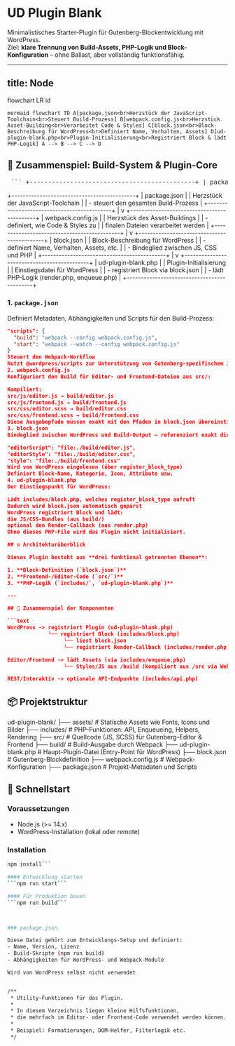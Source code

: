 # UD Plugin Blank

Minimalistisches Starter-Plugin für Gutenberg-Blockentwicklung mit WordPress.  
Ziel: **klare Trennung von Build-Assets, PHP-Logik und Block-Konfiguration** – ohne Ballast, aber vollständig funktionsfähig.


---
title: Node
---
flowchart LR
    id


```mermaid flowchart TD A[package.json<br>Herzstück der JavaScript-Toolchain<br>Steuert Build-Prozess] B[webpack.config.js<br>Herzstück Asset-Building<br>Verarbeitet Code & Styles] C[block.json<br>Block-Beschreibung für WordPress<br>Definiert Name, Verhalten, Assets] D[ud-plugin-blank.php<br>Plugin-Initialisierung<br>Registriert Block & lädt PHP-Logik] A --> B --> C --> D ```


## 🧱 Zusammenspiel: Build-System & Plugin-Core
<pre> ``` +---------------------------------------------+ | package.json | | Herzstück der JavaScript-Toolchain | | Steuert den gesamten Build-Prozess | +---------------------------------------------+ | v +---------------------------------------------+ | webpack.config.js | | Herzstück des Asset-Buildings | | Definiert, wie Code und Styles | | zu finalen Dateien verarbeitet werden | +---------------------------------------------+ | v +---------------------------------------------+ | block.json | | Block-Beschreibung für WordPress | | Definiert Name, Verhalten, Assets, etc. | | Bindeglied zwischen JS, CSS und PHP | +---------------------------------------------+ | v +---------------------------------------------+ | ud-plugin-blank.php | | Plugin-Initialisierung | | Einstiegspunkt für WordPress | | - Registriert Block via block.json | | - Lädt PHP-Logik (render.php, enqueue.php) | +---------------------------------------------+ ``` </pre>
+--------------------------------------------+
| package.json                               |
| Herzstück der JavaScript-Toolchain         |
| - steuert den gesamten Build-Prozess       |
+--------------------------------------------+
              |
              v
+--------------------------------------------+
| webpack.config.js                          |
| Herzstück des Asset-Buildings              |
| - definiert, wie Code & Styles zu          |
|   finalen Dateien verarbeitet werden       |
+--------------------------------------------+
              |
              v
+--------------------------------------------+
| block.json                                 |
| Block-Beschreibung für WordPress           |
| - definiert Name, Verhalten, Assets, etc.  |
| - Bindeglied zwischen JS, CSS und PHP      |
+--------------------------------------------+
              |
              v
+--------------------------------------------+
| ud-plugin-blank.php                        |
| Plugin-Initialisierung                     |
| Einstiegsdatei für WordPress               |
| - registriert Block via block.json         |
| - lädt PHP-Logik (render.php, enqueue.php) |
+--------------------------------------------+



### 1. `package.json`
Definiert Metadaten, Abhängigkeiten und Scripts für den Build-Prozess:

```json
"scripts": {
  "build": "webpack --config webpack.config.js",
  "start": "webpack --watch --config webpack.config.js"
}
Steuert den Webpack-Workflow
Nutzt @wordpress/scripts zur Unterstützung von Gutenberg-spezifischem JS
2. webpack.config.js
Konfiguriert den Build für Editor- und Frontend-Dateien aus src/:

Kompiliert:
src/js/editor.js → build/editor.js
src/js/frontend.js → build/frontend.js
src/css/editor.scss → build/editor.css
src/css/frontend.scss → build/frontend.css
Diese Ausgabepfade müssen exakt mit den Pfaden in block.json übereinstimmen.
3. block.json
Bindeglied zwischen WordPress und Build-Output – referenziert exakt die von Webpack erzeugten Dateien:

"editorScript": "file:./build/editor.js",
"editorStyle": "file:./build/editor.css",
"style": "file:./build/frontend.css"
Wird von WordPress eingelesen (über register_block_type)
Definiert Block-Name, Kategorie, Icon, Attribute usw.
4. ud-plugin-blank.php
Der Einstiegspunkt für WordPress:

Lädt includes/block.php, welches register_block_type aufruft
Dadurch wird block.json automatisch geparst
WordPress registriert Block und lädt:
die JS/CSS-Bundles (aus build/)
optional den Render-Callback (aus render.php)
Ohne dieses PHP-File wird das Plugin nicht initialisiert.

## ⚙️ Architekturüberblick

Dieses Plugin besteht aus **drei funktional getrennten Ebenen**:

1. **Block-Definition (`block.json`)**
2. **Frontend-/Editor-Code (`src/`)**
3. **PHP-Logik (`includes/`, `ud-plugin-blank.php`)**

---

## 🔄 Zusammenspiel der Komponenten

```text
WordPress -> registriert Plugin (ud-plugin-blank.php)
             └── registriert Block (includes/block.php)
                  └── liest block.json
                  └── registriert Render-Callback (includes/render.php)

Editor/Frontend -> lädt Assets (via includes/enqueue.php)
                  └── Styles/JS aus /build (kompiliert aus /src via Webpack)

REST/Interaktiv -> optionale API-Endpunkte (includes/api.php)
```


## 📦 Projektstruktur
ud-plugin-blank/
├── assets/ # Statische Assets wie Fonts, Icons und Bilder
├── includes/ # PHP-Funktionen: API, Enqueueing, Helpers, Rendering
├── src/ # Quellcode (JS, SCSS) für Gutenberg-Editor & Frontend
├── build/ # Build-Ausgabe durch Webpack
├── ud-plugin-blank.php # Haupt-Plugin-Datei (Entry-Point für WordPress)
├── block.json # Gutenberg-Blockdefinition
├── webpack.config.js # Webpack-Konfiguration
├── package.json # Projekt-Metadaten und Scripts


## 🚀 Schnellstart

### Voraussetzungen

- Node.js (>= 14.x)
- WordPress-Installation (lokal oder remote)

### Installation

```bash
npm install```

#### Entwicklung starten
```npm run start```

#### Für Produktion bauen
```npm run build```



### package.json

Diese Datei gehört zum Entwicklungs-Setup und definiert:
- Name, Version, Lizenz
- Build-Skripte (npm run build)
- Abhängigkeiten für WordPress- und Webpack-Module

Wird von WordPress selbst nicht verwendet


/**
 * Utility-Funktionen für das Plugin.
 *
 * In diesem Verzeichnis liegen kleine Hilfsfunktionen,
 * die mehrfach im Editor- oder Frontend-Code verwendet werden können.
 *
 * Beispiel: Formatierungen, DOM-Helfer, Filterlogik etc.
 */